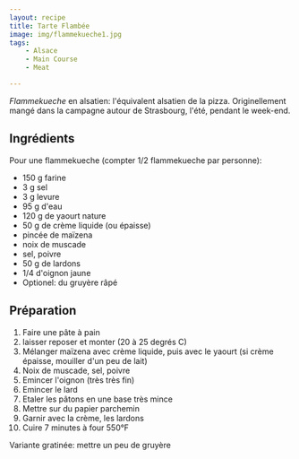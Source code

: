 ```yaml
---
layout: recipe
title: Tarte Flambée
image: img/flammekueche1.jpg
tags:
    - Alsace
    - Main Course
    - Meat

---
```



*Flammekueche* en alsatien: l'équivalent alsatien de la pizza. Originellement mangé dans la campagne autour de Strasbourg, l'été, pendant le week-end.

## Ingrédients
Pour une flammekueche (compter 1/2 flammekueche par personne):

- 150 g farine
- 3 g sel
- 3 g levure
- 95 g d'eau
- 120 g de yaourt nature
- 50 g de crème liquide (ou épaisse)
- pincée de maïzena
- noix de muscade
- sel, poivre
- 50 g de lardons
- 1/4 d'oignon jaune
- Optionel: du gruyère râpé

## Préparation
1. Faire une pâte à pain
2. laisser reposer et monter (20 à 25 degrés C)
3. Mélanger maïzena avec crème liquide, puis avec le yaourt (si crème épaisse, mouiller d'un peu de lait)
4. Noix de muscade, sel, poivre
5. Emincer l'oignon (très très fin)
6. Emincer le lard
7. Etaler les pâtons en une base très mince
3. Mettre sur du papier parchemin
4. Garnir avec la crème, les lardons
5. Cuire 7 minutes à four 550°F

Variante gratinée: mettre un peu de gruyère

